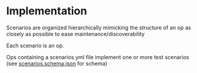 # Implementation

Scenarios are organized hierarchically mimicking the structure of an op as closely as possible to ease
maintenance/discoverability

Each scenario is an op.

Ops containing a scenarios.yml file implement one or more test
scenarios (see [scenarios.schema.json](scenarios.schema.json) for schema)